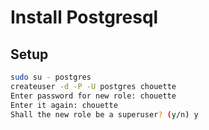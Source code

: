 # Install Postgresql

Setup
-----

```sh
sudo su - postgres
createuser -d -P -U postgres chouette
Enter password for new role: chouette
Enter it again: chouette
Shall the new role be a superuser? (y/n) y
```
